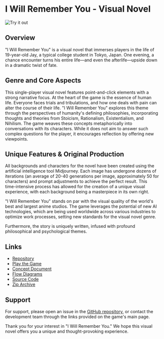 # I Will Remember You - Visual Novel

![Try it out](https://github.com/yamisukii/VisualNovel/blob/main/Game/Images/Backgrounds/BridgeScene/FallScene/IWillRemeberYou.png)
## Overview
"I Will Remember You" is a visual novel that immerses players in the life of 19-year-old Jay, a typical college student in Tokyo, Japan. One evening, a chance encounter turns his entire life—and even the afterlife—upside down in a dramatic twist of fate.

## Genre and Core Aspects
This single-player visual novel features point-and-click elements with a strong narrative focus. At the heart of the game is the essence of human life. Everyone faces trials and tribulations, and how one deals with pain can alter the course of their life. "I Will Remember You" explores this theme through the perspectives of humanity's defining philosophies, incorporating thoughts and theories from Stoicism, Rationalism, Existentialism, and Nihilism. The game weaves these concepts metaphorically into conversations with its characters. While it does not aim to answer such complex questions for the player, it encourages reflection by offering new viewpoints.

## Unique Features & Original Production
All backgrounds and characters for the novel have been created using the artificial intelligence tool Midjourney. Each image has undergone dozens of iterations (an average of 20-40 generations per image, approximately 50 for characters) and prompt adjustments to achieve the perfect result. This time-intensive process has allowed for the creation of a unique visual experience, with each background being a masterpiece in its own right.

"I Will Remember You" stands on par with the visual quality of the world's best and largest anime studios. The game leverages the potential of new AI technologies, which are being used worldwide across various industries to optimize work processes, setting new standards for the visual novel genre.

Furthermore, the story is uniquely written, infused with profound philosophical and psychological themes.

## Links
- [Repository](https://github.com/yamisukii/VisualNovel)
- [Play the Game](https://yamisukii.github.io/VisualNovel/Game/Main.html)
- [Concept Document](https://github.com/yamisukii/VisualNovel/blob/main/Visual_Novel_Konzept.pdf)
- [Flow Diagrams](https://github.com/yamisukii/VisualNovel/blob/main/Schwimmerin_FlowDiagram.jpg)
- [Source Code](https://github.com/yamisukii/VisualNovel/tree/main/Game)
- [Zip Archive](https://drive.google.com/file/d/1EdVE6UP48o63RcnswtJlL9JACG6fFAUf/view?usp=sharing)


## Support
For support, please open an issue in the [GitHub repository](https://github.com/yamisukii/VN/issues), or contact the development team through the links provided on the game's main page.

Thank you for your interest in "I Will Remember You." We hope this visual novel offers you a unique and thought-provoking experience.
